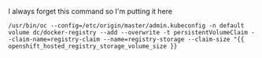 I always forget this command so I'm putting it here

```
/usr/bin/oc --config=/etc/origin/master/admin.kubeconfig -n default volume dc/docker-registry --add --overwrite -t persistentVolumeClaim --claim-name=registry-claim --name=registry-storage --claim-size "{{ openshift_hosted_registry_storage_volume_size }}
```


